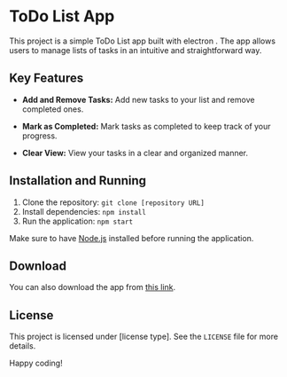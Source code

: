 # ToDo List App

This project is a simple ToDo List app built with electron . The app allows users to manage lists of tasks in an intuitive and straightforward way.

## Key Features

- **Add and Remove Tasks:** Add new tasks to your list and remove completed ones.
  
- **Mark as Completed:** Mark tasks as completed to keep track of your progress.

- **Clear View:** View your tasks in a clear and organized manner.


## Installation and Running

1. Clone the repository: `git clone [repository URL]`
2. Install dependencies: `npm install`
3. Run the application: `npm start`

Make sure to have [Node.js](https://nodejs.org/) installed before running the application.

## Download

You can also download the app from [this link](https://deluciaugo.wixsite.com/todolistapp).

## License

This project is licensed under [license type]. See the `LICENSE` file for more details.

Happy coding!
